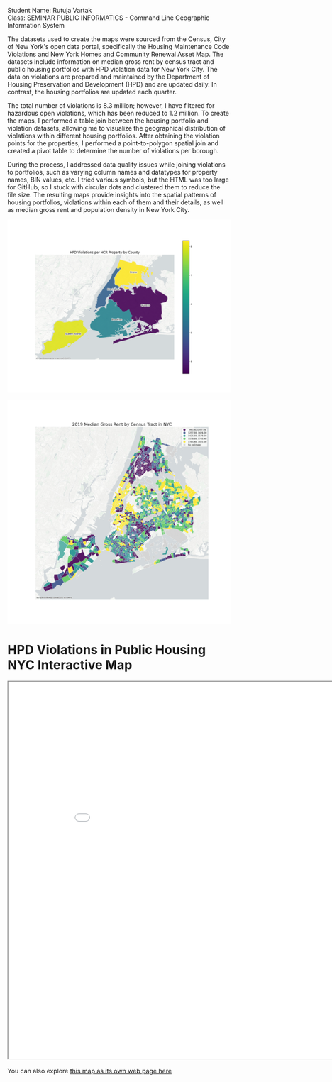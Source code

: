 Student Name: Rutuja Vartak   
Class: SEMINAR PUBLIC INFORMATICS - Command Line Geographic Information System

The datasets used to create the maps were sourced from the Census, City of New York's open data portal, specifically the Housing Maintenance Code Violations and New York Homes and Community Renewal Asset Map. The datasets include information on median gross rent by census tract and public housing portfolios with HPD violation data for New York City. The data on violations are prepared and maintained by the Department of Housing Preservation and Development (HPD) and are updated daily. In contrast, the housing portfolios are updated each quarter.

The total number of violations is 8.3 million; however, I have filtered for hazardous open violations, which has been reduced to 1.2 million. To create the maps, I performed a table join between the housing portfolio and violation datasets, allowing me to visualize the geographical distribution of violations within different housing portfolios. After obtaining the violation points for the properties, I performed a point-to-polygon spatial join and created a pivot table to determine the number of violations per borough.

During the process, I addressed data quality issues while joining violations to portfolios, such as varying column names and datatypes for property names, BIN values, etc. I tried various symbols, but the HTML was too large for GitHub, so I stuck with circular dots and clustered them to reduce the file size. The resulting maps provide insights into the spatial patterns of housing portfolios, violations within each of them and their details, as well as median gross rent and population density in New York City.

![Image 1](Static_Map_1.png)

![Image 2](Static_Map_2.jpeg)

# HPD Violations in Public Housing NYC Interactive Map

<iframe src='Public_Housing_Violations_NYC.html' width = '900' height = '850' ></iframe>

You can also explore [this map as its own web page here](Public_Housing_Violations_NYC.html)
